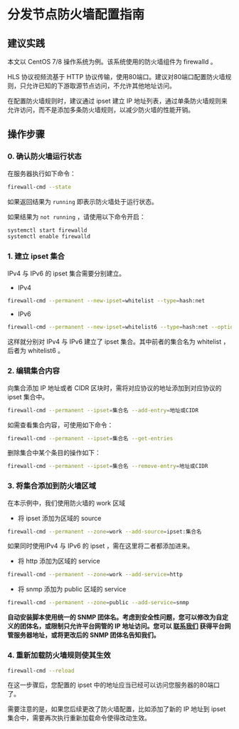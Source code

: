 # 分发节点防火墙配置指南

## 建议实践

本文以 CentOS 7/8 操作系统为例。该系统使用的防火墙组件为 firewalld 。

HLS 协议视频流基于 HTTP 协议传输，使用80端口。建议对80端口配置防火墙规则，只允许已知的下游取源节点访问，不允许其他地址访问。

在配置防火墙规则时，建议通过 ipset 建立 IP 地址列表，通过单条防火墙规则来允许访问，而不是添加多条防火墙规则，以减少防火墙的性能开销。

## 操作步骤

### 0. 确认防火墙运行状态

在服务器执行如下命令：

```bash
firewall-cmd --state
```

如果返回结果为 `running` 即表示防火墙处于运行状态。

如果结果为 `not running` ，请使用以下命令开启：

```bash
systemctl start firewalld
systemctl enable firewalld
```

### 1. 建立 ipset 集合

IPv4 与 IPv6 的 ipset 集合需要分别建立。

* IPv4
    
```bash
firewall-cmd --permanent --new-ipset=whitelist --type=hash:net
```

* IPv6

```bash
firewall-cmd --permanent --new-ipset=whitelist6 --type=hash:net --option=family=inet6
```

这样就分别对 IPv4 与 IPv6 建立了 ipset 集合。其中前者的集合名为 whitelist ，后者为 whitelist6 。

### 2. 编辑集合内容

向集合添加 IP 地址或者 CIDR 区块时，需将对应协议的地址添加到对应协议的 ipset 集合中。

```bash
firewall-cmd --permanent --ipset=集合名 --add-entry=地址或CIDR
```

如需查看集合内容，可使用如下命令：

```bash
firewall-cmd --permanent --ipset=集合名 --get-entries
```

删除集合中某个条目的操作如下：

```bash
firewall-cmd --permanent --ipset=集合名 --remove-entry=地址或CIDR
```

### 3. 将集合添加到防火墙区域

在本示例中，我们使用防火墙的 work 区域

* 将 ipset 添加为区域的 source

```bash
firewall-cmd --permanent --zone=work --add-source=ipset:集合名
```

如果同时使用IPv4 与 IPv6 的 ipset ，需在这里将二者都添加进来。

* 将 http 添加为区域的 service

```bash
firewall-cmd --permanent --zone=work --add-service=http
```

* 将 snmp 添加为 public 区域的 service

```bash
firewall-cmd --permanent --zone=public --add-service=snmp
```

**自动安装脚本使用统一的 SNMP 团体名。考虑到安全性问题，您可以修改为自定义的团体名，或限制只允许平台网管的 IP 地址访问。您可以 [联系我们](https://github.com/CampusVideo/forwarder/blob/master/contact.md) 获得平台网管服务器地址，或将更改后的 SNMP 团体名告知我们。**

### 4. 重新加载防火墙规则使其生效

```bash
firewall-cmd --reload
```

在这一步骤后，您配置的 ipset 中的地址应当已经可以访问您服务器的80端口了。

需要注意的是，如果您后续更改了防火墙配置，比如添加了新的 IP 地址到 ipset 集合中，需要再次执行重新加载命令使得改动生效。
